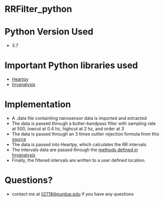 # RRFilter_python

# Python Version Used
* 3.7

# Important Python libraries used
* [Heartpy](https://pypi.org/project/heartpy/)
* [hrvanalysis](https://pypi.org/project/hrv-analysis/)

# Implementation
* A .data file containting nanosensor data is imported and extracted
* The data is passed through a butter-bandpass filter with sampling rate at 500, lowcut at 0.4 hz, highcut at 2 hz, and order at 3
* The data is passed through an 3 times outlier rejection formula from this [source](https://www.kdnuggets.com/2017/02/removing-outliers-standard-deviation-python.html)
* The data is passed into Heartpy, which calculates the RR intervals
* The intervals data are passed through the [methods defined in hrvanalysis](https://robinchampseix.github.io/hrvanalysis/hrvanalysis.html#module-hrvanalysis.preprocessing)
* Finally, the filtered intervals are written to a user defined location.

# Questions?
* contact me at li2718@purdue.edu if you have any questions
